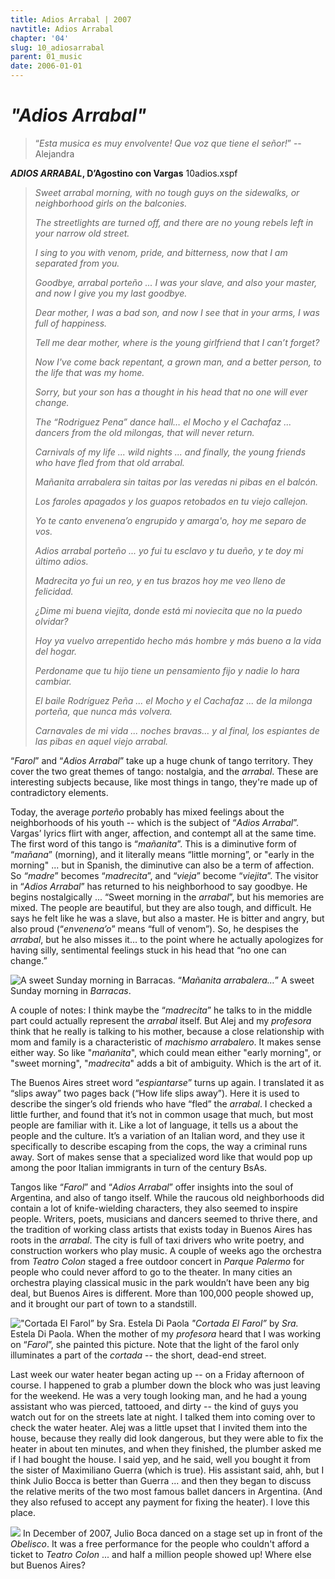 ```yaml
---
title: Adios Arrabal | 2007
navtitle: Adios Arrabal
chapter: '04'
slug: 10_adiosarrabal
parent: 01_music
date: 2006-01-01
---
```


# _"Adios Arrabal"_

> “_Esta musica es muy envolvente! Que voz que tiene el señor!_”
> -- Alejandra

**_ADIOS ARRABAL_, D’Agostino con Vargas**
10adios.xspf

> _Sweet arrabal morning,
> with no tough guys on the sidewalks,
> or neighborhood girls on the balconies._
>
> _The streetlights are turned off,
> and there are no young rebels left
> in your narrow old street._
>
> _I sing to you with venom,
> pride, and bitterness,
> now that I am separated from you._
>
> _Goodbye, arrabal porteño ...
> I was your slave, and also your master,
> and now I give you my last goodbye._
>
> _Dear mother, I was a bad son,
> and now I see that in your arms,
> I was full of happiness._
>
> _Tell me dear mother,
> where is the young girlfriend
> that I can’t forget?_
>
> _Now I've come back repentant,
> a grown man, and a better person,
> to the life that was my home._
>
> _Sorry, but your son
> has a thought in his head
> that no one will ever change._
>
> _The “Rodriguez Pena” dance hall…
> el Mocho y el Cachafaz ...
> dancers from the old milongas,
> that will never return._
>
> _Carnivals of my life ...
> wild nights ... and finally,
> the young friends who have fled
> from that old arrabal._
>
> _Mañanita arrabalera
> sin taitas por las veredas
> ni pibas en el balcón._
>
> _Los faroles apagados
> y los guapos retobados
> en tu viejo callejon._
>
> _Yo te canto envenena’o
> engrupido y amarga'o,
> hoy me separo de vos._
>
> _Adios arrabal porteño ...
> yo fui tu esclavo y tu dueño,
> y te doy mi último adios._
>
> _Madrecita yo fui un reo,
> y en tus brazos hoy me veo
> lleno de felicidad._
>
> _¿Dime mi buena viejita,
> donde está  mi noviecita
> que no la puedo olvidar?_
>
> _Hoy ya vuelvo arrepentido
> hecho más hombre y más bueno
> a la vida del hogar._
>
> _Perdoname que tu hijo
> tiene un pensamiento fijo
> y nadie lo hara cambiar._
>
> _El baile Rodríguez Peña ...
> el Mocho y el Cachafaz ...
> de la milonga porteña,
> que nunca más volvera._
>
> _Carnavales de mi vida ...
> noches bravas… y al final,
> los espiantes de las pibas
> en aquel viejo arrabal._

“_Farol_” and “_Adios Arrabal_” take up a huge chunk of tango territory. They cover the two great themes of tango: nostalgia, and the _arrabal_. These are interesting subjects because, like most things in tango, they're made up of contradictory elements.

Today, the average _porteño_ probably has mixed feelings about the neighborhoods of his youth -- which is the subject of “_Adios Arrabal_”. Vargas’ lyrics flirt with anger, affection, and contempt all at the same time. The first word of this tango is “_mañanita_”. This is a diminutive form of “_mañana_” (morning), and it literally means “little morning”, or "early in the morning" ... but in Spanish, the diminutive can also be a term of affection. So _“madre_” becomes “_madrecita_”, and “_vieja_” become “_viejita_”. The visitor in “_Adios Arrabal_” has returned to his neighborhood to say goodbye. He begins nostalgically ... “Sweet morning in the _arrabal_”, but his memories are mixed. The people are beautiful, but they are also tough, and difficult. He says he felt like he was a slave, but also a master. He is bitter and angry, but also proud (“_envenena’o_” means “full of venom”). So, he despises the _arrabal_, but he also misses it… to the point where he actually apologizes for having silly, sentimental feelings stuck in his head that “no one can change.”

![A sweet Sunday morning in Barracas.](/4_pics/10arrabal/image004.jpg)
“_Mañanita arrabalera…_” A sweet Sunday morning in _Barracas_.

A couple of notes: I think maybe the “_madrecita_” he talks to in the middle part could actually represent the _arrabal_ itself. But Alej and my _profesora_ think that he really is talking to his mother, because a close relationship with mom and family is a characteristic of _machismo arrabalero_. It makes sense either way. So like "_mañanita_", which could mean either "early morning", or "sweet morning", "_madrecita_" adds a bit of ambiguity. Which is the art of it.

The Buenos Aires street word “_espiantarse_” turns up again. I translated it as “slips away” two pages back (“How life slips away”). Here it is used to describe the singer’s old friends who have “fled” the _arrabal_. I checked a little further, and found that it’s not in common usage that much, but most people are familiar with it. Like a lot of language, it tells us a about the people and the culture. It’s a variation of an Italian word, and they use it specifically to describe escaping from the cops, the way a criminal runs away. Sort of makes sense that a specialized word like that would pop up among the poor Italian immigrants in turn of the century BsAs.

Tangos like “_Farol_” and “_Adios Arrabal_” offer insights into the soul of Argentina, and also of tango itself. While the raucous old neighborhoods did contain a lot of knife-wielding characters, they also seemed to inspire people. Writers, poets, musicians and dancers seemed to thrive there, and the tradition of working class artists that exists today in Buenos Aires has roots in the _arrabal_. The city is full of taxi drivers who write poetry, and construction workers who play music. A couple of weeks ago the orchestra from _Teatro Colon_ staged a free outdoor concert in _Parque Palermo_ for people who could never afford to go to the theater. In many cities an orchestra playing classical music in the park wouldn’t have been any big deal, but Buenos Aires is different. More than 100,000 people showed up, and it brought our part of town to a standstill.

!["Cortada El Farol” by Sra. Estela Di Paola](/4_pics/10arrabal/image003.jpg)
_"Cortada El Farol”_ by _Sra._ Estela Di Paola. When the mother of my _profesora_
heard that I was working on “_Farol_”, she painted this picture.
Note that the light of the farol only illuminates a part
of the _cortada_ -- the short, dead-end street.

Last week our water heater began acting up -- on a Friday afternoon of course. I happened to grab a plumber down the block who was just leaving for the weekend. He was a very tough looking man, and he had a young assistant who was pierced, tattooed, and dirty -- the kind of guys you watch out for on the streets late at night. I talked them into coming over to check the water heater. Alej was a little upset that I invited them into the house, because they really did look dangerous, but they were able to fix the heater in about ten minutes, and when they finished, the plumber asked me if I had bought the house. I said yep, and he said, well you bought it from the sister of Maximiliano Guerra (which is true). His assistant said, ahh, but I think Julio Bocca is better than Guerra ... and then they began to discuss the relative merits of the two most famous ballet dancers in Argentina. (And they also refused to accept any payment for fixing the heater). I love this place.



![](/4_pics/10arrabal/Boca-ObeliscoWeb.jpg)
In December of 2007, Julio Boca danced on a stage set up in front of the _Obelisco_. It was a free performance
for the people who couldn't afford a ticket to _Teatro Colon_ ... and half a million people showed up!
Where else but Buenos Aires?
